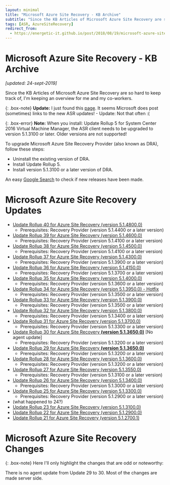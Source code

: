 ```yaml
---
layout: minimal
title: "Microsoft Azure Site Recovery - KB Archive"
subtitle: "Since the KB Articles of Microsoft Azure Site Recovery are so hard to keep track of, I'm keeping an overview for me and my co-workers."
tags: [ASR, AzureSiteRecovery]
redirect_from: 
  - https://energetic-it.github.io/post/2018/08/19/microsoft-azure-site-recovery-kb-archive.html
---
```


# Microsoft Azure Site Recovery - KB Archive

_[updated: 24-sept-2019]_

Since the KB Articles of Microsoft Azure Site Recovery are so hard to keep track of, I'm keeping an overview for me and my co-workers.

{: .box-note}
**Update:** I just found this [page](https://azure.microsoft.com/en-us/updates/?product=site-recovery). It seems Microsoft does post (sometimes) links to the new ASR updates! - Update: Not that often :(

{: .box-error}
**Note:** When you install: Update Rollup 5 for System Center 2016 Virtual Machine Manager, the ASR client needs to be upgraded to version 5.1.3100 or later. Older versions are not supported!

To upgrade Microsoft Azure Site Recovery Provider (also known as DRA), follow these steps:

- Uninstall the existing version of DRA.
- Install Update Rollup 5.
- Install version 5.1.3100 or a later version of DRA.

An easy [Google Search](https://www.google.com/search?q=Update+Rollup+*+for+Azure+Site+Recovery+site:https://support.microsoft.com/en-us/help&lr=&hl=en&source=lnt&tbs=sbd:1,qdr:y&sa=X&ved=0ahUKEwiT7fKn9qrbAhVRr6QKHeXNCc0QpwUIIA&biw=1920&bih=974) to check if new releases have been made.

# Microsoft Azure Site Recovery Updates

- [Update Rollup 40 for Azure Site Recovery (version 5.1.4800.0)](https://support.microsoft.com/en-us/help/4521530/update-rollup-40-for-azure-site-recovery)
  - Prerequisites: Recovery Provider (version 5.1.4400 or a later version)
- [Update Rollup 39 for Azure Site Recovery (version 5.1.4600.0)](https://support.microsoft.com/en-us/help/4517283/update-rollup-39-for-azure-site-recovery)
  - Prerequisites: Recovery Provider (version 5.1.4100 or a later version)
- [Update Rollup 38 for Azure Site Recovery (version 5.1.4500.0)](https://support.microsoft.com/en-us/help/4513507/update-rollup-38-for-azure-site-recovery)
  - Prerequisites: Recovery Provider (version 5.1.4100 or a later version)
- [Update Rollup 37 for Azure Site Recovery (version 5.1.4300.0)](https://support.microsoft.com/en-us/help/4508614/update-rollup-37-for-azure-site-recovery)
  - Prerequisites: Recovery Provider (version 5.1.3900 or a later version)
- [Update Rollup 36 for Azure Site Recovery (version 5.1.4150.0)](https://support.microsoft.com/en-us/help/4503156)
  - Prerequisites: Recovery Provider (version 5.1.3700 or a later version)
- [Update Rollup 35 for Azure Site Recovery (version 5.1.4000.0)](https://support.microsoft.com/en-us/help/4494485/update-rollup-35-for-azure-site-recovery)
  - Prerequisites: Recovery Provider (version 5.1.3600 or a later version)
- [Update Rollup 34 for Azure Site Recovery (version 5.1.3950.0) - Hotfix](https://support.microsoft.com/en-us/help/4490016/update-rollup-34-for-azure-site-recovery)
  - Prerequisites: Recovery Provider (version 5.1.3500 or a later version)
- [Update Rollup 33 for Azure Site Recovery (version 5.1.3900.0)](https://support.microsoft.com/en-us/help/4489582/update-rollup-33-for-azure-site-recovery)
  - Prerequisites: Recovery Provider (version 5.1.3500 or a later version)
- [Update Rollup 32 for Azure Site Recovery (version 5.1.3800.0)](https://support.microsoft.com/en-us/help/4485985/update-rollup-32-for-azure-site-recovery)
  - Prerequisites: Recovery Provider (version 5.1.3400 or a later version)
- [Update Rollup 31 for Azure Site Recovery (version 5.1.3700.0)](https://support.microsoft.com/en-us/help/4478871/update-rollup-31-for-azure-site-recovery)
  - Prerequisites: Recovery Provider (version 5.1.3300 or a later version)
- [Update Rollup 30 for Azure Site Recovery __(version 5.1.3650.0)__](https://support.microsoft.com/en-us/help/4468181/azure-site-recovery-update-rollup-30) [No agent update]
  - Prerequisites: Recovery Provider (version 5.1.3200 or a later version)
- [Update Rollup 29 for Azure Site Recovery __(version 5.1.3650.0)__](https://support.microsoft.com/en-us/help/4466466/update-rollup-29-for-azure-site-recovery)
  - Prerequisites: Recovery Provider (version 5.1.3200 or a later version)
- [Update Rollup 28 for Azure Site Recovery (version 5.1.3600.0)](https://support.microsoft.com/en-us/help/4460079/update-rollup-28-for-azure-site-recovery)
  - Prerequisites: Recovery Provider (version 5.1.3200 or a later version)
- [Update Rollup 27 for Azure Site Recovery (version 5.1.3550.0)](https://support.microsoft.com/en-us/help/4055712/update-rollup-27-for-azure-site-recovery)
  - Prerequisites: Recovery Provider (version 5.1.3100 or a later version)
- [Update Rollup 26 for Azure Site Recovery (version 5.1.3400.0)](https://support.microsoft.com/en-us/help/4344054/update-rollup-26-for-azure-site-recovery)
  - Prerequisites: Recovery Provider (version 5.1.3000 or a later version)
- [Update Rollup 25 for Azure Site Recovery (version 5.1.3300.0)](https://support.microsoft.com/en-us/help/4278275/update-rollup-25-for-azure-site-recovery)
  - Prerequisites: Recovery Provider (version 5.1.2900 or a later version)
- (what happened to 24?)
- [Update Rollup 23 for Azure Site Recovery (version 5.1.3100.0)](https://support.microsoft.com/en-us/help/4091311/update-rollup-23-for-azure-site-recovery)
- [Update Rollup 22 for Azure Site Recovery (version 5.1.2900.0)](https://support.microsoft.com/en-us/help/4072852/update-rollup-22-for-azure-site-recovery)
- [Update Rollup 21 for Azure Site Recovery (version 5.1.2700.1)](https://support.microsoft.com/en-us/help/4051380/update-rollup-21-for-azure-site-recovery)

# Microsoft Azure Site Recovery Changes

{: .box-note}
Here I'll only highlight the changes that are odd or noteworthy:

There is no agent update from Update 29 to 30. Most of the changes are made server side.
